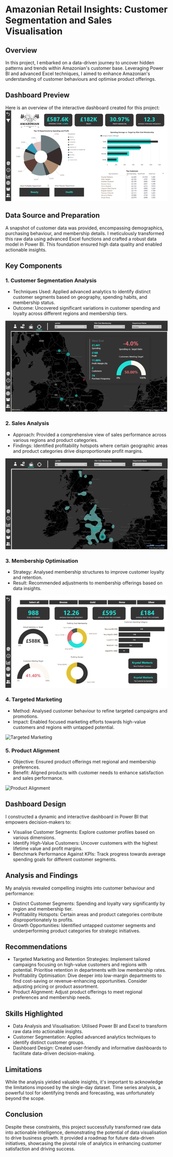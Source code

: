 # Amazonian Retail Insights: Customer Segmentation and Sales Visualisation

## Overview
In this project, I embarked on a data-driven journey to uncover hidden patterns and trends within Amazonian's customer base. Leveraging Power BI and advanced Excel techniques, I aimed to enhance Amazonian's understanding of customer behaviours and optimise product offerings.

## Dashboard Preview
Here is an overview of the interactive dashboard created for this project:
![Dashboard Overview](images/dashboard_overview.png)

## Data Source and Preparation
A snapshot of customer data was provided, encompassing demographics, purchasing behaviour, and membership details. I meticulously transformed this raw data using advanced Excel functions and crafted a robust data model in Power BI. This foundation ensured high data quality and enabled actionable insights.

## Key Components
### 1. Customer Segmentation Analysis
- Techniques Used: Applied advanced analytics to identify distinct customer segments based on geography, spending habits, and membership status.
- Outcome: Uncovered significant variations in customer spending and loyalty across different regions and membership tiers.

![Customer Segmentation](images/customer_segmentation.png)

### 2. Sales Analysis
- Approach: Provided a comprehensive view of sales performance across various regions and product categories.
- Findings: Identified profitability hotspots where certain geographic areas and product categories drive disproportionate profit margins.

![Sales Performance](images/sales_performance.png)

### 3. Membership Optimisation
- Strategy: Analysed membership structures to improve customer loyalty and retention.
- Result: Recommended adjustments to membership offerings based on data insights.

![Membership Optimisation](images/membership_optimisation.png)

### 4. Targeted Marketing
- Method: Analysed customer behaviour to refine targeted campaigns and promotions.
- Impact: Enabled focused marketing efforts towards high-value customers and regions with untapped potential.

![Targeted Marketing](images/targeted_marketing.png)

### 5. Product Alignment
- Objective: Ensured product offerings met regional and membership preferences.
- Benefit: Aligned products with customer needs to enhance satisfaction and sales performance.

![Product Alignment](images/product_alignment.png)

## Dashboard Design
I constructed a dynamic and interactive dashboard in Power BI that empowers decision-makers to:
- Visualise Customer Segments: Explore customer profiles based on various dimensions.
- Identify High-Value Customers: Uncover customers with the highest lifetime value and profit margins.
- Benchmark Performance Against KPIs: Track progress towards average spending goals for different customer segments.

## Analysis and Findings
My analysis revealed compelling insights into customer behaviour and performance:
- Distinct Customer Segments: Spending and loyalty vary significantly by region and membership tier.
- Profitability Hotspots: Certain areas and product categories contribute disproportionately to profits.
- Growth Opportunities: Identified untapped customer segments and underperforming product categories for strategic initiatives.

## Recommendations
- Targeted Marketing and Retention Strategies: Implement tailored campaigns focusing on high-value customers and regions with potential. Prioritise retention in departments with low membership rates.
- Profitability Optimisation: Dive deeper into low-margin departments to find cost-saving or revenue-enhancing opportunities. Consider adjusting pricing or product assortment.
- Product Alignment: Adjust product offerings to meet regional preferences and membership needs.

## Skills Highlighted
- Data Analysis and Visualisation: Utilised Power BI and Excel to transform raw data into actionable insights.
- Customer Segmentation: Applied advanced analytics techniques to identify distinct customer groups.
- Dashboard Design: Created user-friendly and informative dashboards to facilitate data-driven decision-making.

## Limitations
While the analysis yielded valuable insights, it's important to acknowledge the limitations imposed by the single-day dataset. Time series analysis, a powerful tool for identifying trends and forecasting, was unfortunately beyond the scope.

## Conclusion
Despite these constraints, this project successfully transformed raw data into actionable intelligence, demonstrating the potential of data visualisation to drive business growth. It provided a roadmap for future data-driven initiatives, showcasing the pivotal role of analytics in enhancing customer satisfaction and driving success.
